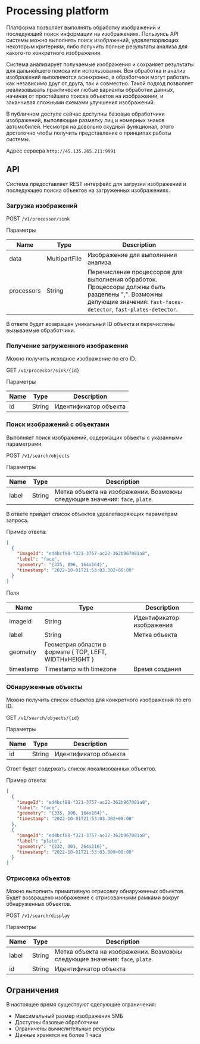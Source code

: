 # Processing platform

Платформа позволяет выполнять обработку изображений и последующий поиск информации на изображениях. Пользуясь API системы можно выполнять поиск изображений, удовлетворяющих некоторым критериям, либо получить полные результаты анализа для какого-то конкретного изображения.

Система анализирует получаемые изображения и сохраняет результаты для дальнейшего поиска или использования. Вся обработка и анализ изображений выполняются асинхронно, а обработчики могут работать как независимо друг от друга, так и совместно. Такой подход позволяет реализовывать практически любые варианты обработки данных, начиная от простейшего поиска объектов на изображении, и заканчивая сложными схемами улучшения изображений.

В публичном доступе сейчас доступны базовые обработчики изображений, выполяющие разметку лиц и номерных знаков автомобилей. Несмотря на довольно скудный функционал, этого достаточно чтобы получить представление о принципах работы системы.

Адрес сервера `http://45.135.265.211:9991`

## API

Система предоставляет REST интерфейс для загрузки изображений и последующео поиска объектов на загруженных изображениях.

### Загрузка изображений

POST `/v1/processor/sink` 

Параметры

Name | Type | Description
--------------- | --------------- | ---------------
data | MultipartFile | Изображение для выполнения анализа
processors | String | Перечисление процессоров для выполнения обработок. Процессоры должны быть разделены ",". Возможны делующие значения: `fast-faces-detector`, `fast-plates-detector`.

В ответе будет возвращен уникальный ID объекта и перечислены вызываемые обработчики.

### Получение загруженного изображения

Можно получить исходное изображение по его ID.

GET `/v1/processor/sink/{id}`

Параметры

Name | Type | Description
--------------- | --------------- | ---------------
id | String | Идентификатор объекта

### Поиск изображений с объектами

Выполняет поиск изображений, содержащих объекты c указанными параметрами.

POST `/v1/search/objects`

Параметры

Name | Type | Description
--------------- | --------------- | ---------------
label | String | Метка объекта на изображении. Возможны следующие значения: `face`, `plate`.

В ответе прийдет список объектов удовлетворяющих параметрам запроса.

Пример ответа:

```json
[
  {
    "imageId": "ed4bcf88-f321-3757-ac22-362b967081a8",
    "label": "face",
    "geometry": "{335, 896, 164x164}",
    "timestamp": "2022-10-01T21:53:03.302+00:00"
  }
]
```

Поля

Name | Type | Description
--------------- | --------------- | ---------------
imageId | String | Идентификатор изображения
label | String | Метка объекта
geometry | Геометрия области в формате { TOP, LEFT, WIDTHxHEIGHT }
timestamp | Timestamp with timezone | Время создания
### Обнаруженные объекты

Можно получить список объектов для конкретного изображения по его ID.

GET `/v1/search/objects/{id}`

Параметры

Name | Type | Description
--------------- | --------------- | ---------------
id | String | Идентификатор объекта

Ответ будет содержать список локализованных объектов. 

Пример ответа:

```json
[
  {
    "imageId": "ed4bcf88-f321-3757-ac22-362b967081a8",
    "label": "face",
    "geometry": "{335, 896, 164x164}",
    "timestamp": "2022-10-01T21:53:03.302+00:00"
  },
  {
    "imageId": "ed4bcf88-f321-3757-ac22-362b967081a8",
    "label": "plate",
    "geometry": "{232, 301, 264x216}",
    "timestamp": "2022-10-01T21:53:03.809+00:00"
  }
]
```

### Отрисовка объектов

Можно выполнить примитивную отрисовку обнаруженных объектов. Будет возвращено изображение с отрисованными рамками вокруг обнаруженных объектов.

POST `/v1/search/display`

Параметры

Name | Type | Description
--------------- | --------------- | ---------------
label | String | Метка объекта на изображении. Возможны следующие значения: `face`, `plate`.
id | String | Идентификатор объекта


## Ограничения

В настоящее время существуют сделующие ограничения:
- Максимальный размер изображения 5МБ
- Доступны базовые обработчики
- Ограничены вычислительные ресурсы
- Данные хранятся не более 1 часа
